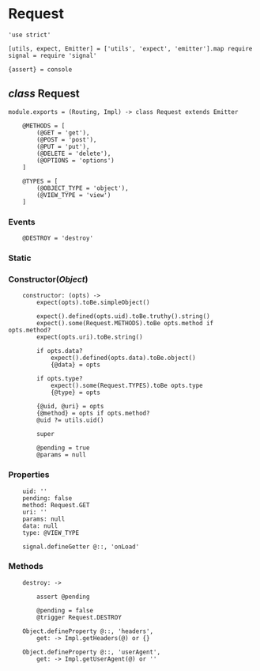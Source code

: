 Request
=======

	'use strict'

	[utils, expect, Emitter] = ['utils', 'expect', 'emitter'].map require
	signal = require 'signal'

	{assert} = console

*class* Request
---------------

	module.exports = (Routing, Impl) -> class Request extends Emitter

		@METHODS = [
			(@GET = 'get'),
			(@POST = 'post'),
			(@PUT = 'put'),
			(@DELETE = 'delete'),
			(@OPTIONS = 'options')
		]

		@TYPES = [
			(@OBJECT_TYPE = 'object'),
			(@VIEW_TYPE = 'view')
		]

### Events

		@DESTROY = 'destroy'

### Static

### Constructor(*Object*)

		constructor: (opts) ->
			expect(opts).toBe.simpleObject()

			expect().defined(opts.uid).toBe.truthy().string()
			expect().some(Request.METHODS).toBe opts.method if opts.method?
			expect(opts.uri).toBe.string()

			if opts.data?
				expect().defined(opts.data).toBe.object()
				{@data} = opts

			if opts.type?
				expect().some(Request.TYPES).toBe opts.type
				{@type} = opts

			{@uid, @uri} = opts
			{@method} = opts if opts.method?
			@uid ?= utils.uid()

			super

			@pending = true
			@params = null

### Properties

		uid: ''
		pending: false
		method: Request.GET
		uri: ''
		params: null
		data: null
		type: @VIEW_TYPE

		signal.defineGetter @::, 'onLoad'

### Methods

		destroy: ->

			assert @pending

			@pending = false
			@trigger Request.DESTROY

		Object.defineProperty @::, 'headers',
			get: -> Impl.getHeaders(@) or {}

		Object.defineProperty @::, 'userAgent',
			get: -> Impl.getUserAgent(@) or ''